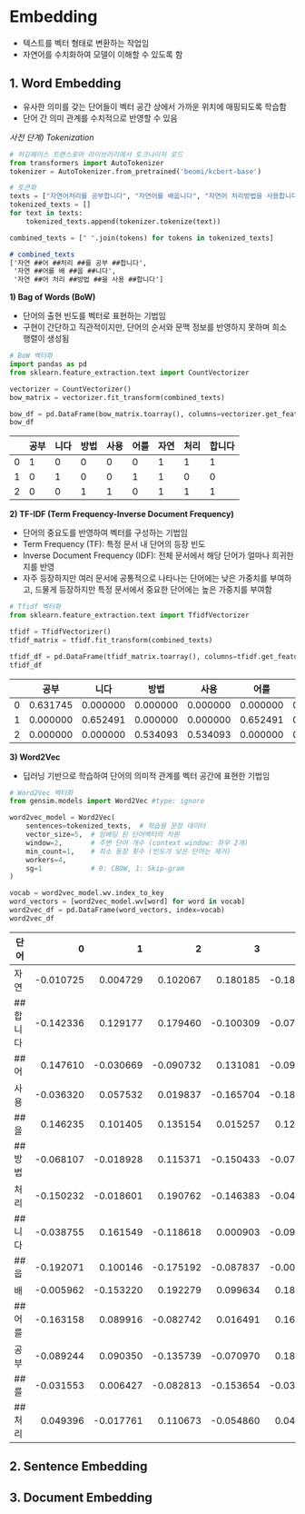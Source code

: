 # Embedding

- 텍스트를 벡터 형태로 변환하는 작업임
- 자연어를 수치화하여 모델이 이해할 수 있도록 함

## 1. Word Embedding

- 유사한 의미를 갖는 단어들이 벡터 공간 상에서 가까운 위치에 매핑되도록 학습함
- 단어 간 의미 관계를 수치적으로 반영할 수 있음

*사전 단계) Tokenization*

```python
# 허깅페이스 트랜스포머 라이브러리에서 토크나이저 로드
from transformers import AutoTokenizer
tokenizer = AutoTokenizer.from_pretrained('beomi/kcbert-base')

# 토큰화
texts = ["자연어처리를 공부합니다", "자연어를 배웁니다", "자연어 처리방법을 사용합니다"]
tokenized_texts = []
for text in texts:
    tokenized_texts.append(tokenizer.tokenize(text))

combined_texts = [" ".join(tokens) for tokens in tokenized_texts]
```

```markdown
# combined_texts
['자연 ##어 ##처리 ##를 공부 ##합니다',
 '자연 ##어를 배 ##웁 ##니다',
 '자연 ##어 처리 ##방법 ##을 사용 ##합니다']
```

**1) Bag of Words (BoW)**

- 단어의 출현 빈도를 벡터로 표현하는 기법임
- 구현이 간단하고 직관적이지만, 단어의 순서와 문맥 정보를 반영하지 못하며 희소 행렬이 생성됨

```python
# BoW 벡터화
import pandas as pd
from sklearn.feature_extraction.text import CountVectorizer

vectorizer = CountVectorizer()  
bow_matrix = vectorizer.fit_transform(combined_texts)

bow_df = pd.DataFrame(bow_matrix.toarray(), columns=vectorizer.get_feature_names_out())
bow_df
```

|   | 공부 | 니다 | 방법 | 사용 | 어를 | 자연 | 처리 | 합니다 |
|---|---|---|---|---|---|---|---|---|
| 0 | 1 | 0 | 0 | 0 | 0 | 1 | 1 | 1 |
| 1 | 0 | 1 | 0 | 0 | 1 | 1 | 0 | 0 |
| 2 | 0 | 0 | 1 | 1 | 0 | 1 | 1 | 1 |

**2) TF-IDF (Term Frequency-Inverse Document Frequency)**

- 단어의 중요도를 반영하여 벡터를 구성하는 기법임
- Term Frequency (TF): 특정 문서 내 단어의 등장 빈도
- Inverse Document Frequency (IDF): 전체 문서에서 해당 단어가 얼마나 희귀한지를 반영
- 자주 등장하지만 여러 문서에 공통적으로 나타나는 단어에는 낮은 가중치를 부여하고, 드물게 등장하지만 특정 문서에서 중요한 단어에는 높은 가중치를 부여함

```python
# Tfidf 벡터화
from sklearn.feature_extraction.text import TfidfVectorizer

tfidf = TfidfVectorizer()
tfidf_matrix = tfidf.fit_transform(combined_texts)

tfidf_df = pd.DataFrame(tfidf_matrix.toarray(), columns=tfidf.get_feature_names_out())
tfidf_df
```

|   | 공부 | 니다 | 방법 | 사용 | 어를 | 자연 | 처리 | 합니다 |
|---|---|---|---|---|---|---|---|---|
| 0 | 0.631745 | 0.000000 | 0.000000 | 0.000000 | 0.000000 | 0.373119 | 0.480458 | 0.480458 |
| 1 | 0.000000 | 0.652491 | 0.000000 | 0.000000 | 0.652491 | 0.385372 | 0.000000 | 0.000000 |
| 2 | 0.000000 | 0.000000 | 0.534093 | 0.534093 | 0.000000 | 0.315444 | 0.406192 | 0.406192 |

**3) Word2Vec**

- 딥러닝 기반으로 학습하여 단어의 의미적 관계를 벡터 공간에 표현한 기법임

```python
# Word2Vec 벡터화
from gensim.models import Word2Vec #type: ignore

word2vec_model = Word2Vec(
    sentences=tokenized_texts,  # 학습용 문장 데이터
    vector_size=5,  # 임베딩 된 단어벡터의 차원
    window=2,       # 주변 단어 개수 (context window: 좌우 2개)
    min_count=1,    # 최소 등장 횟수 (빈도가 낮은 단어는 제거)
    workers=4,
    sg=1            # 0: CBOW, 1: Skip-gram
)

vocab = word2vec_model.wv.index_to_key
word_vectors = [word2vec_model.wv[word] for word in vocab]
word2vec_df = pd.DataFrame(word_vectors, index=vocab)
word2vec_df
```

| 단어     | 0        | 1        | 2        | 3        | 4        |
|---|---:|---:|---:|---:|---:|
| 자연     | -0.010725 | 0.004729  | 0.102067  | 0.180185  | -0.186059 |
| ##합니다 | -0.142336 | 0.129177  | 0.179460  | -0.100309 | -0.075267 |
| ##어     | 0.147610  | -0.030669 | -0.090732 | 0.131081  | -0.097203 |
| 사용     | -0.036320 | 0.057532  | 0.019837  | -0.165704 | -0.188976 |
| ##을     | 0.146235  | 0.101405  | 0.135154  | 0.015257  | 0.127018  |
| ##방법   | -0.068107 | -0.018928 | 0.115371  | -0.150433 | -0.078722 |
| 처리     | -0.150232 | -0.018601 | 0.190762  | -0.146383 | -0.046675 |
| ##니다   | -0.038755 | 0.161549  | -0.118618 | 0.000903  | -0.095075 |
| ##웁     | -0.192071 | 0.100146  | -0.175192 | -0.087837 | -0.000702 |
| 배       | -0.005962 | -0.153220 | 0.192279  | 0.099634  | 0.184681  |
| ##어를   | -0.163158 | 0.089916  | -0.082742 | 0.016491  | 0.169972  |
| 공부     | -0.089244 | 0.090350  | -0.135739 | -0.070970 | 0.187970  |
| ##를     | -0.031553 | 0.006427  | -0.082813 | -0.153654 | -0.030160 |
| ##처리   | 0.049396  | -0.017761 | 0.110673  | -0.054860 | 0.045201  |

## 2. Sentence Embedding

## 3. Document Embedding